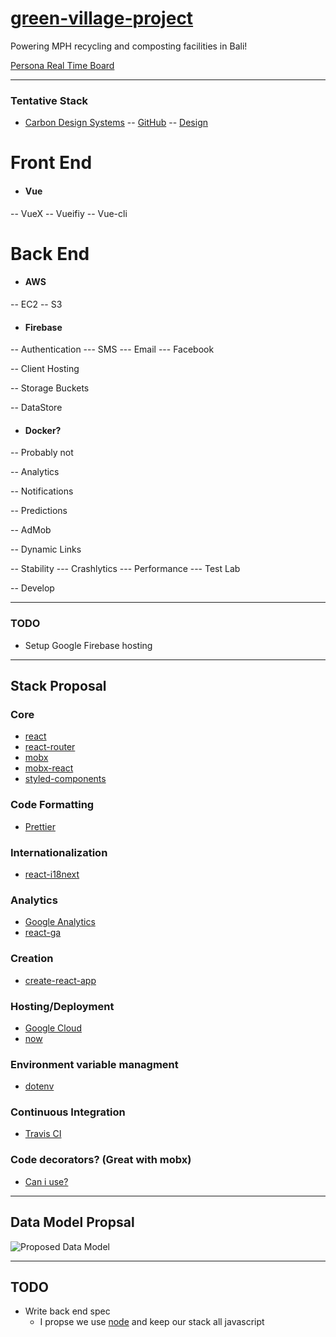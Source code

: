 # [green-village-project](http://mph-bali.org/en/pererenan-project/)
Powering MPH recycling and composting facilities in Bali!

[Persona Real Time Board](https://realtimeboard.com/app/board/o9J_k0Yt1AU=/)

---

### Tentative Stack

- [Carbon Design Systems](http://www.carbondesignsystem.com/)
-- [GitHub](https://github.com/carbon-design-system/)
-- [Design](https://github.com/carbon-design-system/carbon-design-kit)

# Front End

- #### Vue

-- VueX
-- Vueifiy
-- Vue-cli

# Back End

- #### AWS

-- EC2
-- S3

- #### Firebase

-- Authentication
--- SMS
--- Email
--- Facebook

-- Client Hosting

-- Storage Buckets

-- DataStore

- #### Docker?
-- Probably not

-- Analytics

-- Notifications

-- Predictions

-- AdMob

-- Dynamic Links

-- Stability
--- Crashlytics
--- Performance
--- Test Lab

-- Develop

---

### TODO

- Setup Google Firebase hosting

---

## Stack Proposal

### Core
- [react](https://github.com/facebook/react)
- [react-router](https://github.com/facebook/create-react-app/blob/master/packages/react-scripts/template/README.md#adding-a-router)
- [mobx](https://github.com/mobxjs/mobx)
- [mobx-react](https://github.com/mobxjs/mobx-react)
- [styled-components](https://github.com/styled-components/styled-components)

### Code Formatting
- [Prettier](https://github.com/facebook/create-react-app/blob/master/packages/react-scripts/template/README.md#formatting-code-automatically)

### Internationalization
- [react-i18next](https://github.com/i18next/react-i18next)

### Analytics
- [Google Analytics](https://analytics.google.com/analytics/web/)
- [react-ga](https://github.com/react-ga/react-ga)

### Creation
- [create-react-app](https://zeit.co/docs/examples/create-react-app)

### Hosting/Deployment
- [Google Cloud](cloud.google.com)
- [now](https://zeit.co/docs/examples/create-react-app)

### Environment variable managment
- [dotenv](https://github.com/motdotla/dotenv)

### Continuous Integration
- [Travis CI](https://docs.travis-ci.com)

### Code decorators? (Great with mobx)
- [Can i use?](https://github.com/facebook/create-react-app/blob/master/packages/react-scripts/template/README.md#can-i-use-decorators)

---

## Data Model Propsal

![Proposed Data Model](https://imgur.com/8G40S01.png)

---

## TODO
- Write back end spec
  - I propse we use [node](https://www.fullstackreact.com/articles/using-create-react-app-with-a-server/) and keep our stack all javascript
